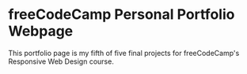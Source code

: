 # freeCodeCamp Personal Portfolio Webpage

This portfolio page is my fifth of five final projects for freeCodeCamp's
Responsive Web Design course.
